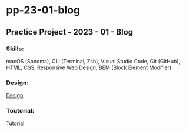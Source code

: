 # pp-23-01-blog

## Practice Project - 2023 - 01 - Blog

### Skills:

macOS (Sonoma), CLI (Terminal, Zsh), Visual Studio Code, Git (GitHub), HTML, CSS, Responsive Web Design, BEM (Block Element Modifier)

### Design:

[Design](https://xd.adobe.com/spec/75d448ea-569a-4b7e-721b-9bbd3b2b97b9-03e5/grid)

### Toutorial:

[Tutorial](https://youtu.be/srvUrASNj0s)
